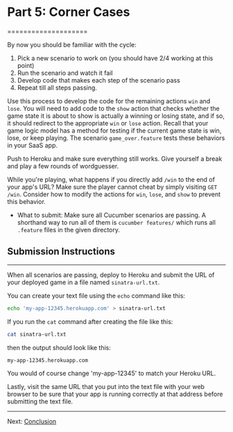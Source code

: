 # Part 5: Corner Cases
====================

By now you should be familiar with the cycle:

1. Pick a new scenario to work on (you should have 2/4 working at this point)
2. Run the scenario and watch it fail
3. Develop code that makes each step of the scenario pass
4. Repeat till all steps passing.

Use this process to develop the code for the remaining actions `win` and `lose`.  You will need to add code to the `show` action that checks whether the game state it is about to show is actually a winning or losing state, and if so, it should redirect to the appropriate `win` or `lose` action.  Recall that your game logic model has a method for testing if the current game state is win,
lose, or keep playing. The scenario `game_over.feature` tests these behaviors in your SaaS app.

Push to Heroku and make sure everything still works.  Give yourself a break and play a few rounds of wordguesser.

While you're playing, what happens if you directly add `/win` to the end of your app's URL?  Make sure the player cannot cheat by simply visiting `GET /win`.  Consider how to modify the actions for `win`, `lose`, and `show` to prevent this behavior.

* What to submit:  Make sure all Cucumber scenarios are passing.  A shorthand way to run all of them is `cucumber features/` which runs all `.feature` files in the given directory.

## Submission Instructions
-----------------------
When all scenarios are passing, deploy to Heroku and submit the URL of your deployed game in a file named `sinatra-url.txt`.

You can create your text file using the `echo` command like this:

```sh
echo 'my-app-12345.herokuapp.com' > sinatra-url.txt
```

If you run the `cat` command after creating the file like this:

```sh
cat sinatra-url.txt
```

then the output should look like this:

```sh
my-app-12345.herokuapp.com
```

You would of course change 'my-app-12345' to match your Heroku URL.

Lastly, visit the same URL that you put into the text file with your web browser to be sure that your app is running correctly at that address before submitting the text file.

-----------------------

Next: [Conclusion](part_6_conclusion.md)
